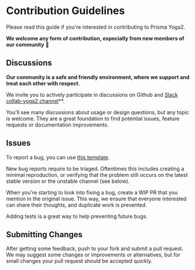# Contribution Guidelines

Please read this guide if you're interested in contributing to Prisma Yoga2.

**We welcome any form of contribution, especially from new members of our community** 💚

## Discussions

**Our community is a safe and friendly environment, where we support and treat each other with respect**.

We invite you to actively participate in discussions on Github and 
[Slack collab-yoga2 channel](https://prisma.slack.com/messages/CF62PPR29)**.

You'll see many discussions about usage or design questions, but any topic is welcome.
They are a great foundation to find potential issues, feature requests or documentation improvements.

## Issues

To report a bug, you can use [this template](https://github.com/prisma/yoga2/issues/new).

New bug reports require to be triaged. Oftentimes this includes creating a minimal reproduction, or verifying that the problem still occurs on the latest stable version or the unstable channel (see below).

When you're starting to look into fixing a bug, create a WIP PR that you mention in the original issue. This way, we ensure that everyone interested can share their thoughts, and duplicate work is prevented.

Adding tests is a great way to help preventing future bugs.

## Submitting Changes

After getting some feedback, push to your fork and submit a pull request. We
may suggest some changes or improvements or alternatives, but for small changes
your pull request should be accepted quickly.
